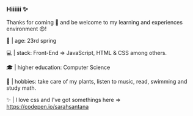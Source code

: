 ### Hiiiiii ✨
Thanks for coming 🤗 and be welcome to my learning and experiences environment 😍!

🌻 | age: 23rd spring

💻 | stack: Front-End => JavaScript, HTML & CSS among others.

🎓 | higher education: Computer Science 

🎨 | hobbies: take care of my plants, listen to music, read, swimming and study math.

✨ | I love css and I've got somethings here => https://codepen.io/sarahsantana

